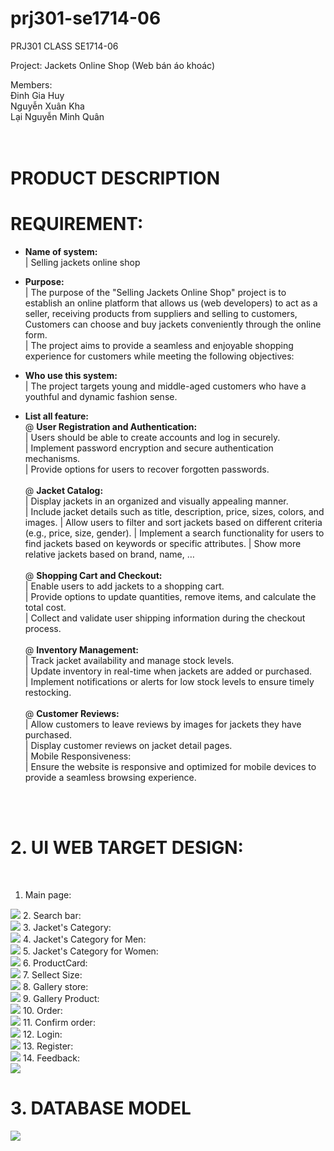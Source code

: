 # prj301-se1714-06

PRJ301 CLASS SE1714-06

Project: Jackets Online Shop (Web bán áo khoác) <br>

Members: <br>
Đinh Gia Huy <br>
Nguyễn Xuân Kha <br>
Lại Nguyễn Minh Quân <br>
		<br></br>

# PRODUCT DESCRIPTION

# REQUIREMENT: <br>
* **Name of system:** <br>
|  Selling jackets online shop

* **Purpose:** <br>
|  The purpose of the "Selling Jackets Online Shop" project is to establish an online platform that allows us (web developers) to act as a seller, receiving products from suppliers and selling to customers, Customers can choose and buy jackets conveniently through the online form.  <br>
|  The project aims to provide a seamless and enjoyable shopping experience for customers while meeting the following objectives:  <br>
* **Who use this system:** <br>
|  The project targets young and middle-aged customers who have a youthful and dynamic fashion sense. <br>

* **List all feature:** <br>
 @ **User Registration and Authentication:**  <br>
    |	Users should be able to create accounts and log in securely.  <br>
    |	Implement password encryption and secure authentication mechanisms.  <br>
    |	Provide options for users to recover forgotten passwords.  <br> <br>
 @ **Jacket Catalog:** <br>
    |	Display jackets in an organized and visually appealing manner. <br>
    |	Include jacket details such as title, description, price, sizes, colors, and images.
    |	Allow users to filter and sort jackets based on different criteria (e.g., price, size, gender).
    |	Implement a search functionality for users to find jackets based on keywords or specific attributes.
    |	Show more relative jackets based on brand, name, … <br> <br>
 @ **Shopping Cart and Checkout:**  <br>
    |	Enable users to add jackets to a shopping cart. <br>
    |	Provide options to update quantities, remove items, and calculate the total cost.  <br>
    |	Collect and validate user shipping information during the checkout process.  <br>  <br>
 @ **Inventory Management:**  <br>
    |	Track jacket availability and manage stock levels.  <br>
    |	Update inventory in real-time when jackets are added or purchased.  <br>
    |	Implement notifications or alerts for low stock levels to ensure timely restocking.  <br>  <br>
 @ **Customer Reviews:**  <br>
    |	Allow customers to leave reviews by images for jackets they have purchased.  <br>
    |	Display customer reviews on jacket detail pages.  <br>
    |	Mobile Responsiveness:  <br>
    |	Ensure the website is responsive and optimized for mobile devices to provide a seamless browsing experience.  <br>  <br>
<br>

# 2. UI WEB TARGET DESIGN:
<br>

1.   Main page:<br>
<img src="./GUI assignment/1Base.png">
2.  Search bar:<br>
<img src="./GUI assignment/2SearchBar.png">
3.   Jacket's Category:<br>
<img src="./GUI assignment/3JacketCategory.png">
4.   Jacket's Category for Men:<br>
<img src="./GUI assignment/4JacketForMen.png">
5.   Jacket's Category for Women:<br>
<img src="./GUI assignment/5JacketForWomen.png">
6.   ProductCard:<br>
<img src="./GUI assignment/6ProductCard.png">
7.   Sellect Size:<br>
<img src="./GUI assignment/7Size.png">
8.   Gallery store:<br>
<img src="./GUI assignment/8Gallery.png">
9.   Gallery Product:<br>
<img src="./GUI assignment/9GalleryProd.png">
10.   Order:<br>
<img src="./GUI assignment/10order.png">
11.   Confirm order:<br>
<img src="./GUI assignment/11confirm order.png">
12.   Login:<br>
<img src="./GUI assignment/12Login.png">
13.   Register:<br>
<img src="./GUI assignment/13register.png">
14.   Feedback:<br>
<img src="./GUI assignment/14Feedback.png">

# 3. DATABASE MODEL
<img src="./DB_Diagram.png">
